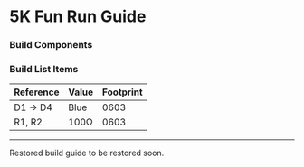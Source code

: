 # 5K Fun Run Guide

### Build Components
### Build List Items
| Reference | Value | Footprint |
| --- | --- | --- |
| D1 -> D4 | Blue | 0603 |
| R1, R2 | 100Ω | 0603 |

-----

Restored build guide to be restored soon.

